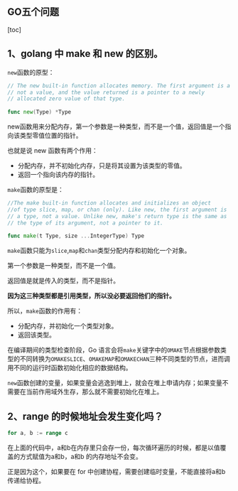 ## GO五个问题

[toc]

## 1、golang 中 make 和 new 的区别。

`new`函数的原型：

```go
// The new built-in function allocates memory. The first argument is a type,
// not a value, and the value returned is a pointer to a newly
// allocated zero value of that type.
 
func new(Type) *Type
```

new函数用来分配内存，第一个参数是一种类型，而不是一个值，返回值是一个指向该类型零值位置的指针。

也就是说 new 函数有两个作用：

- 分配内存，并不初始化内存，只是将其设置为该类型的零值。
- 返回一个指向该内存的指针。



`make`函数的原型是：

```go
//The make built-in function allocates and initializes an object
//of type slice, map, or chan (only). Like new, the first argument is
// a type, not a value. Unlike new, make's return type is the same as
// the type of its argument, not a pointer to it.
 
func make(t Type, size ...IntegerType) Type
```

`make`函数只能为`slice`,`map`和`chan`类型分配内存和初始化一个对象。

第一个参数是一种类型，而不是一个值。

返回值是就是传入的类型，而不是指针。

**因为这三种类型都是引用类型，所以没必要返回他们的指针。**

所以，`make`函数的作用有：

- 分配内存，并初始化一个类型对象。
- 返回该类型。



在编译期间的类型检查阶段，Go 语言会将`make`关键字中的`OMAKE`节点根据参数类型的不同转换为`OMAKESLICE`、`OMAKEMAP`和`OMAKECHAN`三种不同类型的节点，进而调用不同的运行时函数初始化相应的数据结构。



`new`函数创建的变量，如果变量会逃逸到堆上，就会在堆上申请内存；如果变量不需要在当前作用域外生存，那么就不需要初始化在堆上。



## 2、range 的时候地址会发生变化吗？

```go
for a, b := range c
```

在上面的代码中，a和b在内存里只会存一份，每次循环遍历的时候，都是以值覆盖的方式赋值为a和b，a和b 的内存地址不会变。

正是因为这个，如果要在 for 中创建协程，需要创建临时变量，不能直接将a和b传递给协程。



